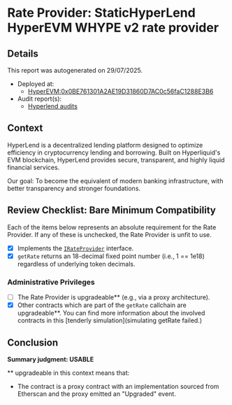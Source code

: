 
# Rate Provider: StaticHyperLend HyperEVM WHYPE v2 rate provider

## Details
This report was autogenerated on 29/07/2025.

- Deployed at:
    - [HyperEVM:0x0BE761301A2AE19D31860D7AC0c56faC1288E3B6](https://hyperevmscan.io/address/0x0BE761301A2AE19D31860D7AC0c56faC1288E3B6)
- Audit report(s):
    - [Hyperlend audits](<https://hyperlend.finance/security>)

## Context
HyperLend is a decentralized lending platform designed to optimize efficiency in cryptocurrency lending and borrowing. Built on Hyperliquid's EVM blockchain, HyperLend provides secure, transparent, and highly liquid financial services.

Our goal: To become the equivalent of modern banking infrastructure, with better transparency and stronger foundations.

## Review Checklist: Bare Minimum Compatibility
Each of the items below represents an absolute requirement for the Rate Provider. If any of these is unchecked, the Rate Provider is unfit to use.

- [x] Implements the [`IRateProvider`](https://github.com/balancer/balancer-v2-monorepo/blob/bc3b3fee6e13e01d2efe610ed8118fdb74dfc1f2/pkg/interfaces/contracts/pool-utils/IRateProvider.sol) interface.
- [x] `getRate` returns an 18-decimal fixed point number (i.e., 1 == 1e18) regardless of underlying token decimals.

### Administrative Privileges
- [ ] The Rate Provider is upgradeable** (e.g., via a proxy architecture).
- [x] Other contracts which are part of the `getRate` callchain are upgradeable**. You can find more information
   about the involved contracts in this [tenderly simulation](simulating getRate failed.)

## Conclusion
**Summary judgment: USABLE**

** upgradeable in this context means that:
- The contract is a proxy contract with an implementation sourced from Etherscan and the proxy emitted an "Upgraded" event.
    
